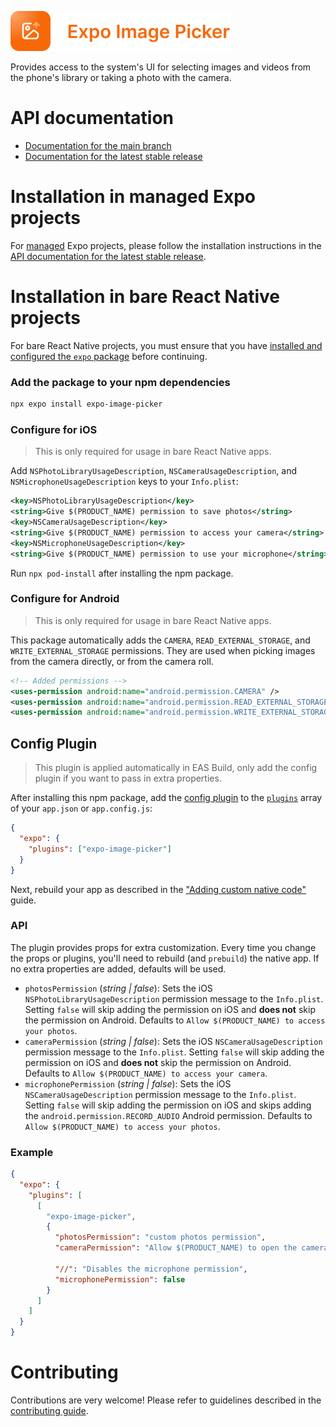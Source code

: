 <p>
  <a href="https://docs.expo.dev/versions/latest/sdk/imagepicker/">
    <img
      src="../../.github/resources/expo-image-picker.svg"
      alt="expo-image-picker"
      height="64" />
  </a>
</p>

Provides access to the system's UI for selecting images and videos from the phone's library or taking a photo with the camera.

# API documentation

- [Documentation for the main branch](https://github.com/expo/expo/blob/main/docs/pages/versions/unversioned/sdk/imagepicker.mdx)
- [Documentation for the latest stable release](https://docs.expo.dev/versions/latest/sdk/imagepicker/)

# Installation in managed Expo projects

For [managed](https://docs.expo.dev/archive/managed-vs-bare/) Expo projects, please follow the installation instructions in the [API documentation for the latest stable release](https://docs.expo.dev/versions/latest/sdk/imagepicker/).

# Installation in bare React Native projects

For bare React Native projects, you must ensure that you have [installed and configured the `expo` package](https://docs.expo.dev/bare/installing-expo-modules/) before continuing.

### Add the package to your npm dependencies

```sh
npx expo install expo-image-picker
```

### Configure for iOS

> This is only required for usage in bare React Native apps.

Add `NSPhotoLibraryUsageDescription`, `NSCameraUsageDescription`, and `NSMicrophoneUsageDescription` keys to your `Info.plist`:

```xml
<key>NSPhotoLibraryUsageDescription</key>
<string>Give $(PRODUCT_NAME) permission to save photos</string>
<key>NSCameraUsageDescription</key>
<string>Give $(PRODUCT_NAME) permission to access your camera</string>
<key>NSMicrophoneUsageDescription</key>
<string>Give $(PRODUCT_NAME) permission to use your microphone</string>
```

Run `npx pod-install` after installing the npm package.

### Configure for Android

> This is only required for usage in bare React Native apps.

This package automatically adds the `CAMERA`, `READ_EXTERNAL_STORAGE`, and `WRITE_EXTERNAL_STORAGE` permissions. They are used when picking images from the camera directly, or from the camera roll.

```xml
<!-- Added permissions -->
<uses-permission android:name="android.permission.CAMERA" />
<uses-permission android:name="android.permission.READ_EXTERNAL_STORAGE" />
<uses-permission android:name="android.permission.WRITE_EXTERNAL_STORAGE" />
```

## Config Plugin

> This plugin is applied automatically in EAS Build, only add the config plugin if you want to pass in extra properties.

After installing this npm package, add the [config plugin](https://docs.expo.dev/home/config-plugins/introduction) to the [`plugins`](https://docs.expo.io/versions/latest/config/app/#plugins) array of your `app.json` or `app.config.js`:

```json
{
  "expo": {
    "plugins": ["expo-image-picker"]
  }
}
```

Next, rebuild your app as described in the ["Adding custom native code"](https://docs.expo.dev/workflow/customizing/) guide.

### API

The plugin provides props for extra customization. Every time you change the props or plugins, you'll need to rebuild (and `prebuild`) the native app. If no extra properties are added, defaults will be used.

- `photosPermission` (_string | false_): Sets the iOS `NSPhotoLibraryUsageDescription` permission message to the `Info.plist`. Setting `false` will skip adding the permission on iOS and **does not** skip the permission on Android. Defaults to `Allow $(PRODUCT_NAME) to access your photos`.
- `cameraPermission` (_string | false_): Sets the iOS `NSCameraUsageDescription` permission message to the `Info.plist`. Setting `false` will skip adding the permission on iOS and **does not** skip the permission on Android. Defaults to `Allow $(PRODUCT_NAME) to access your camera`.
- `microphonePermission` (_string | false_): Sets the iOS `NSCameraUsageDescription` permission message to the `Info.plist`. Setting `false` will skip adding the permission on iOS and skips adding the `android.permission.RECORD_AUDIO` Android permission. Defaults to `Allow $(PRODUCT_NAME) to access your photos`.

### Example

```json
{
  "expo": {
    "plugins": [
      [
        "expo-image-picker",
        {
          "photosPermission": "custom photos permission",
          "cameraPermission": "Allow $(PRODUCT_NAME) to open the camera",

          "//": "Disables the microphone permission",
          "microphonePermission": false
        }
      ]
    ]
  }
}
```

# Contributing

Contributions are very welcome! Please refer to guidelines described in the [contributing guide](https://github.com/expo/expo#contributing).
